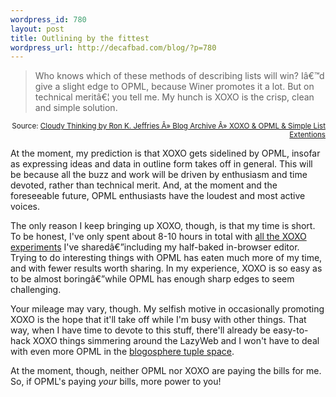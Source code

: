 ```yaml
--- 
wordpress_id: 780
layout: post
title: Outlining by the fittest
wordpress_url: http://decafbad.com/blog/?p=780
---
```

<blockquote cite="http://blog.eronj.com/2005/11/25/xoxo-opml-simple-list-extentions/">Who knows which of these methods of describing lists will win? Iâ€™d give a slight edge to OPML, because Winer promotes it a lot. But on technical meritâ€¦ you tell me. My hunch is XOXO is the crisp, clean and simple solution.</blockquote>
<small style="text-align:right; display:block">Source: <a href="http://blog.eronj.com/2005/11/25/xoxo-opml-simple-list-extentions/">Cloudy Thinking by Ron K. Jeffries  Â» Blog Archive   Â» XOXO & OPML & Simple List Extentions</a></small>

At the moment, my prediction is that XOXO gets sidelined by OPML, insofar as expressing ideas and data in outline form takes off in general.  This will be because all the buzz and work will be driven by enthusiasm and time devoted, rather than technical merit.  And, at the moment and the foreseeable future, OPML enthusiasts have the loudest and most active voices.

The only reason I keep bringing up XOXO, though, is that my time is short.  To be honest, I've only spent about 8-10 hours in total with [all the XOXO experiments][xoxo] I've sharedâ€”including my half-baked in-browser editor.  Trying to do interesting things with OPML has eaten much more of my time, and with fewer results worth sharing.  In my experience, XOXO is so easy as to be almost boringâ€”while OPML has enough sharp edges to seem challenging.

Your mileage may vary, though.  My selfish motive in occasionally promoting XOXO is the hope that it'll take off while I'm busy with other things.  That way, when I have time to devote to this stuff, there'll already be easy-to-hack XOXO things simmering around the LazyWeb and I won't have to deal with even more OPML in the [blogosphere tuple space][ts].  

At the moment, though, neither OPML nor XOXO are paying the bills for me.  So, if OPML's paying *your* bills, more power to you!

[xoxo]: http://decafbad.com/blog/index.php?s=xoxo
[ts]: http://decafbad.com/blog/2005/01/12/the-blogosphere-as-a-tuple-space

<!-- tags: opml xoxo microformats -->
